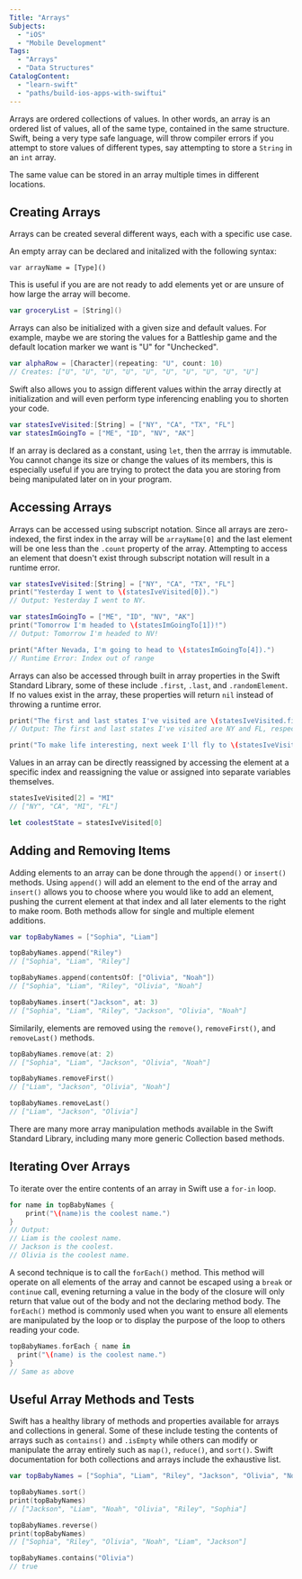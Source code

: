 ```yaml
---
Title: "Arrays"
Subjects:
  - "iOS"
  - "Mobile Development"
Tags: 
  - "Arrays"
  - "Data Structures"
CatalogContent:
  - "learn-swift"
  - "paths/build-ios-apps-with-swiftui"
---
```


Arrays are ordered collections of values. In other words, an array is an ordered list of values, all of the same type, contained in the same structure. Swift, being a very type safe language, will throw compiler errors if you attempt to store values of different types, say attempting to store a `String` in an `int` array.

The same value can be stored in an array multiple times in different locations.

## Creating Arrays

Arrays can be created several different ways, each with a specific use case.

An empty array can be declared and initalized with the following syntax:

```pseudo
var arrayName = [Type]()
```

This is useful if you are are not ready to add elements yet or are unsure of how large the array will become.

```swift
var groceryList = [String]()
```

Arrays can also be initialized with a given size and default values. For example, maybe we are storing the values for a Battleship game and the default location marker we want is "U" for "Unchecked".

```swift
var alphaRow = [Character](repeating: "U", count: 10)
// Creates: ["U", "U", "U", "U", "U", "U", "U", "U", "U", "U"]
```

Swift also allows you to assign different values within the array directly at initialization and will even perform type inferencing enabling you to shorten your code.

```swift
var statesIveVisited:[String] = ["NY", "CA", "TX", "FL"]
var statesImGoingTo = ["ME", "ID", "NV", "AK"]
```

If an array is declared as a constant, using `let`, then the arrray is immutable. You cannot change its size or change the values of its members, this is especially useful if you are trying to protect the data you are storing from being manipulated later on in your program.

## Accessing Arrays

Arrays can be accessed using subscript notation. Since all arrays are zero-indexed, the first index in the array will be `arrayName[0]` and the last element will be one less than the `.count` property of the array. Attempting to access an element that doesn't exist through subscript notation will result in a runtime error.

```swift
var statesIveVisited:[String] = ["NY", "CA", "TX", "FL"]
print("Yesterday I went to \(statesIveVisited[0]).") 
// Output: Yesterday I went to NY.

var statesImGoingTo = ["ME", "ID", "NV", "AK"]
print("Tomorrow I'm headed to \(statesImGoingTo[1])!") 
// Output: Tomorrow I'm headed to NV!

print("After Nevada, I'm going to head to \(statesImGoingTo[4]).") 
// Runtime Error: Index out of range
```

Arrays can also be accessed through built in array properties in the Swift Standard Library, some of these include `.first`, `.last`, and `.randomElement`. If no values exist in the array, these properties will return `nil` instead of throwing a runtime error.

```swift
print("The first and last states I've visited are \(statesIveVisited.first) and \(statesIveVisited.last), respectively.")
// Output: The first and last states I've visited are NY and FL, respectively.

print("To make life interesting, next week I'll fly to \(statesIveVisited.randomElement).")
```

Values in an array can be directly reassigned by accessing the element at a specific index and reassigning the value or assigned into separate variables themselves.

```swift
statesIveVisited[2] = "MI"
// ["NY", "CA", "MI", "FL"]

let coolestState = statesIveVisited[0]
```

## Adding and Removing Items

Adding elements to an array can be done through the `append()` or `insert()` methods. Using `append()` will add an element to the end of the array and `insert()` allows you to choose where you would like to add an element, pushing the current element at that index and all later elements to the right to make room. Both methods allow for single and multiple element additions.

```swift
var topBabyNames = ["Sophia", "Liam"]

topBabyNames.append("Riley")
// ["Sophia", "Liam", "Riley"]

topBabyNames.append(contentsOf: ["Olivia", "Noah"])
// ["Sophia", "Liam", "Riley", "Olivia", "Noah"]

topBabyNames.insert("Jackson", at: 3)
// ["Sophia", "Liam", "Riley", "Jackson", "Olivia", "Noah"]
```

Similarily, elements are removed using the `remove()`, `removeFirst()`, and `removeLast()` methods.

```swift
topBabyNames.remove(at: 2)
// ["Sophia", "Liam", "Jackson", "Olivia", "Noah"]

topBabyNames.removeFirst()
// ["Liam", "Jackson", "Olivia", "Noah"]

topBabyNames.removeLast()
// ["Liam", "Jackson", "Olivia"]
```

There are many more array manipulation methods available in the Swift Standard Library, including many more generic Collection based methods.

## Iterating Over Arrays

To iterate over the entire contents of an array in Swift use a `for-in` loop.

```swift
for name in topBabyNames {
    print("\(name)is the coolest name.")
}
// Output:
// Liam is the coolest name.
// Jackson is the coolest.
// Olivia is the coolest name.
```

A second technique is to call the `forEach()` method. This method will operate on all elements of the array and cannot be escaped using a `break` or `continue` call, evening returning a value in the body of the closure will only return that value out of the body and not the declaring method body. The `forEach()` method is commonly used when you want to ensure all elements are manipulated by the loop or to display the purpose of the loop to others reading your code.

```swift
topBabyNames.forEach { name in
  print("\(name) is the coolest name.")
}
// Same as above
```

## Useful Array Methods and Tests

Swift has a healthy library of methods and properties available for arrays and collections in general. Some of these include testing the contents of arrays such as `contains()` and `.isEmpty` while others can modify or manipulate the array entirely such as `map()`, `reduce()`, and `sort()`. Swift documentation for both collections and arrays include the exhaustive list.

```swift
var topBabyNames = ["Sophia", "Liam", "Riley", "Jackson", "Olivia", "Noah"]

topBabyNames.sort()
print(topBabyNames)
// ["Jackson", "Liam", "Noah", "Olivia", "Riley", "Sophia"]

topBabyNames.reverse()
print(topBabyNames)
// ["Sophia", "Riley", "Olivia", "Noah", "Liam", "Jackson"]

topBabyNames.contains("Olivia")
// true
```
